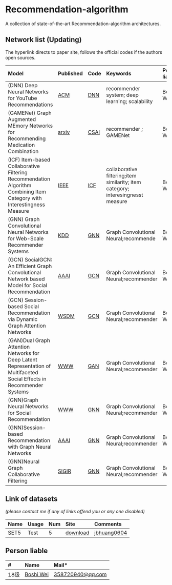 # Recommendation-algorithm
A collection of state-of-the-art Recommendation-algorithm architectures.

## Network list (Updating)
The hyperlink directs to paper site, follows the official codes if the authors open sources.

|Model |Published |Code|Keywords|Person liable*|
|:-----|:---------|:-----|:-------|:-------|
|(DNN) Deep Neural Networks for YouTube Recommendations| [ACM](http://sci-hub.tw/10.1145/2959100.2959190)|[DNN]()| recommender system; deep learning; scalability  | Boshi Wei|
|(GAMENet)  Graph Augmented MEmory Networks for Recommending Medication Combination| [arxiv](http://arxiv.org/pdf/1809.01852v1.pdf)|[CSAI](https://github.com/sjy1203/GAMENet)| recommender ; GAMENet  | Boshi Wei|
|(ICF)  Item-based Collaborative Filtering Recommendation Algorithm Combining Item Category with Interestingness Measure | [IEEE](http://sci-hub.tw/10.1109/CSSS.2012.507)|[ICF]()| collaborative filtering;item similarity; item category; interesingnesst measure   | Boshi Wei|
|(GNN)  Graph Convolutional Neural Networks for Web-Scale Recommender Systems | [KDD](http://sci-hub.tw/10.1145/2645710.2645775)|[GNN]()| Graph Convolutional Neural;recommende   | Boshi Wei|
|(GCN) SocialGCN: An Efficient Graph Convolutional Network based Model for Social Recommendation| [AAAI](https://arxiv.org/pdf/1811.02815.pdf)|[GCN]()| Graph Convolutional Neural;recommender   | Boshi Wei|
|(GCN) Session-based Social Recommendation via Dynamic Graph Attention Networks| [WSDM ](https://arxiv.org/pdf/1902.09362.pdf)|[GCN]()| Graph Convolutional Neural;recommender   | Boshi Wei|
|(GAN)Dual Graph Attention Networks for Deep Latent Representation of Multifaceted Social Effects in Recommender Systems| [WWW](http://sci-hub.tw/10.1145/3308558.3313442)|[GAN]()| Graph Convolutional Neural;recommender   | Boshi Wei|
|(GNN)Graph Neural Networks for Social Recommendation| [WWW](https://arxiv.org/pdf/1902.07243.pdf)|[GNN]()| Graph Convolutional Neural;recommender   | Boshi Wei|
|(GNN)Session-based Recommendation with Graph Neural Networks| [AAAI](https://arxiv.org/pdf/1811.00855.pdf)|[GNN]()| Graph Convolutional Neural;recommender   | Boshi Wei|
|(GNN)Neural Graph Collaborative Filtering| [SIGIR](https://arxiv.org/pdf/1905.08108.pdf)|[GNN]()| Graph Convolutional Neural;recommender   | Boshi Wei|


## Link of datasets
*(please contact me if any of links offend you or any one disabled)*

|Name|Usage|Num|Site|Comments|
|:---|:----|:----|:---|:-----|
|SET5|Test|5|[download](https://uofi.box.com/shared/static/kfahv87nfe8ax910l85dksyl2q212voc.zip)|[jbhuang0604](https://github.com/jbhuang0604/SelfExSR)|


## Person liable
|#|Name |Mail* |
|:-----|:----- |:-----|
|18级|[Boshi Wei](https://github.com/weiboshi)|358720940@qq.com|
